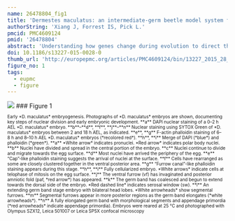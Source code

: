 ```yaml
---
name: 26478804_fig1
title: 'Dermestes maculatus: an intermediate-germ beetle model system for evo-devo.'
authorString: 'Xiang J, Forrest IS, Pick L.'
pmcid: PMC4609124
pmid: '26478804'
abstract: 'Understanding how genes change during evolution to direct the development of diverse body plans is a major goal of the evo-devo field. Achieving this will require the establishment of new model systems that represent key points in phylogeny. These new model systems must be amenable to laboratory culture, and molecular and functional approaches should be feasible. To date, studies of insects have been best represented by the model system Drosophila melanogaster. Given the enormous diversity represented by insect taxa, comparative studies within this clade will provide a wealth of information about the evolutionary potential and trajectories of alternative developmental strategies.Here we established the beetle Dermestes maculatus, a member of the speciose clade Coleoptera, as a new insect model system. We have maintained a continuously breeding culture in the lab and documented Dermestes maculatus embryogenesis using nuclear and phalloidin staining. Anterior segments are specified during the blastoderm stage before gastrulation, and posterior segments are added sequentially during germ band elongation. We isolated and studied the expression and function of the pair-rule segmentation gene paired in Dermestes maculatus. In this species, paired is expressed in stripes during both blastoderm and germ band stages: four primary stripes arise prior to gastrulation, confirming an intermediate-germ mode of development for this species. As in other insects, these primary stripes then split into secondary stripes. To study gene function, we established both embryonic and parental RNAi. Knockdown of Dmac-paired with either method resulted in pair-rule-like segmentation defects, including loss of Engrailed expression in alternate stripes.These studies establish basic approaches necessary to use Dermestes maculatus as a model system. Methods are now available for use of this intermediate-germ insect for future studies of the evolution of regulatory networks controlling insect segmentation, as well as of other processes in development and homeostasis. Consistent with the role of paired in long-germ Drosophila and shorter-germ Tribolium, paired functions as a pair-rule segmentation gene in Dermestes maculatus. Thus, paired retains pair-rule function in insects with different modes of segment addition.'
doi: 10.1186/s13227-015-0028-0
thumb_url: 'http://europepmc.org/articles/PMC4609124/bin/13227_2015_28_Fig1_HTML.gif'
figure_no: 1
tags:
  - eupmc
  - figure
---
```

<img src='http://europepmc.org/articles/PMC4609124/bin/13227_2015_28_Fig1_HTML.jpg' style='max-height: 300px'>
### Figure 1
<p style='font-size: 10px;'>Early *D. maculatus* embryogenesis. Photographs of *D. maculatus* embryos are shown, documenting key steps of nuclear division and early embryonic development. **a** DAPI nuclear staining of a 0–2&nbsp;h AEL *D. maculatus* embryo. **b**–**d**, **f**, **j**–**n** Nuclear staining using SYTOX Green of *D. maculatus* embryos between 2 and 18&nbsp;h AEL, as indicated. **e**, **g** F-actin phalloidin staining of 6–8&nbsp;h and 8–10&nbsp;h AEL *D. maculatus* embryos (*recolored red*). **h**, **i** Merge of DAPI (*blue*) and phalloidin (*green*). **a** *White arrow* indicates pronuclei. *Red arrow* indicates polar body nuclei. **b** Nuclei have divided and spread in the central portion of the embryo. **c** Nuclei continue to divide and migrate towards the egg surface. **d** Most nuclei have arrived the periphery of the egg. **e** “Cap”-like phalloidin staining suggests the arrival of nuclei at the surface. **f** Cells have rearranged as some are closely clustered together in the ventral posterior area. **g** “Furrow canal”-like phalloidin staining appears during this stage. **h**, **i** Fully cellularized embryo. *White arrows* indicate cells at telophase of mitosis on the egg surface. **j** The ventral furrow (vf) has invaginated and posterior amniotic fold (paf, *red arrow*) has appeared. **k** The germ band has coalesced and begun to extend towards the dorsal side of the embryo. *Red dashed line* indicates serosal window (sw). **l** An extending germ band stage embryo with bilateral head lobes. *White arrowheads* show segmental furrows. **m** Segmental furrows appear in more posterior regions as the germ band elongates (*white arrowheads*). **n** A fully elongated germ band with morphological segments and appendage primordia (*red arrowheads* indicate appendage primordia). Embryos were reared at 25&nbsp;°C and photographed with Olympus SZX12, Leica 501007 or Leica SP5X confocal microscopy</p>